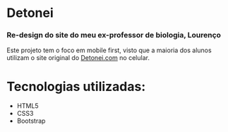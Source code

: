 # Detonei
### Re-design do site do meu ex-professor de biologia, Lourenço
Este projeto tem o foco em mobile first, visto que a maioria dos alunos utilizam o site original do <a href="http://detonei.com/index.htm" target="_blank">Detonei.com</a> no celular.

# Tecnologias utilizadas:
- HTML5
- CSS3
- Bootstrap
